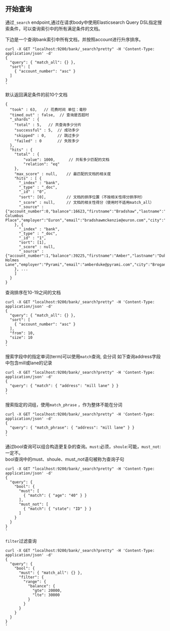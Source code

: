 ## 开始查询

通过`_search` endpoint,通过在请求body中使用Elasticsearch Query DSL指定搜索条件，可以查询索引中的所有满足条件的文档。

下边是一个查询bank索引中所有文档，并按照account进行升序排序。
```
curl -X GET "localhost:9200/bank/_search?pretty" -H 'Content-Type: application/json' -d'
{
  "query": { "match_all": {} },
  "sort": [
    { "account_number": "asc" }
  ]
}
'
```

默认返回满足条件的前10个文档

```
{
  "took" : 63,   // 花费时间 单位：毫秒
  "timed_out" : false,  // 查询是否超时
  "_shards" : {
    "total" : 5,   // 共查询多少分片
    "successful" : 5,  // 成功多少
    "skipped" : 0,     // 跳过多少
    "failed" : 0       // 失败多少
  },
  "hits" : {
    "total" : {
        "value": 1000,      // 共有多少匹配的文档
        "relation": "eq"
    },
    "max_score" : null,    // 最匹配的文档的相关度
    "hits" : [ {
      "_index" : "bank",
      "_type" : "_doc",
      "_id" : "0",
      "sort": [0],         // 文档的排序位置（不按相关性得分排序时）
      "_score" : null,     // 文档的相关性得分（使用时不适用match_all）
      "_source" : {"account_number":0,"balance":16623,"firstname":"Bradshaw","lastname":"Mckenzie","age":29,"gender":"F","address":"244 Columbus Place","employer":"Euron","email":"bradshawmckenzie@euron.com","city":"Hobucken","state":"CO"}
    }, {
      "_index" : "bank",
      "_type" : "_doc",
      "_id" : "1",
      "sort": [1],
      "_score" : null,
      "_source" : {"account_number":1,"balance":39225,"firstname":"Amber","lastname":"Duke","age":32,"gender":"M","address":"880 Holmes Lane","employer":"Pyrami","email":"amberduke@pyrami.com","city":"Brogan","state":"IL"}
    }, ...
    ]
  }
}
```

查询排序在10-19之间的文档
```
curl -X GET "localhost:9200/bank/_search?pretty" -H 'Content-Type: application/json' -d'
{
  "query": { "match_all": {} },
  "sort": [
    { "account_number": "asc" }
  ],
  "from": 10,
  "size": 10
}
'

```

搜索字段中的指定单词(term)可以使用`match`查询,  会分词
如下查询address字段中包含mill或lane的记录

```
curl -X GET "localhost:9200/bank/_search?pretty" -H 'Content-Type: application/json' -d'
{
  "query": { "match": { "address": "mill lane" } }
}
'
```

搜索指定的词组，使用`match_phrase` ，作为整体不能在分词
```
curl -X GET "localhost:9200/bank/_search?pretty" -H 'Content-Type: application/json' -d'
{
  "query": { "match_phrase": { "address": "mill lane" } }
}
'
```

通过bool查询可以组合构造更复杂的查询。`must`:必须，`shoule`:可能，`must_not`:一定不。  
bool查询中的must、shoule、must_not语句被称为查询子句

```
curl -X GET "localhost:9200/bank/_search?pretty" -H 'Content-Type: application/json' -d'
{
  "query": {
    "bool": {
      "must": [
        { "match": { "age": "40" } }
      ],
      "must_not": [
        { "match": { "state": "ID" } }
      ]
    }
  }
}
'
```

`filter`过滤查询

```
curl -X GET "localhost:9200/bank/_search?pretty" -H 'Content-Type: application/json' -d'
{
  "query": {
    "bool": {
      "must": { "match_all": {} },
      "filter": {
        "range": {
          "balance": {
            "gte": 20000,
            "lte": 30000
          }
        }
      }
    }
  }
}
'
```